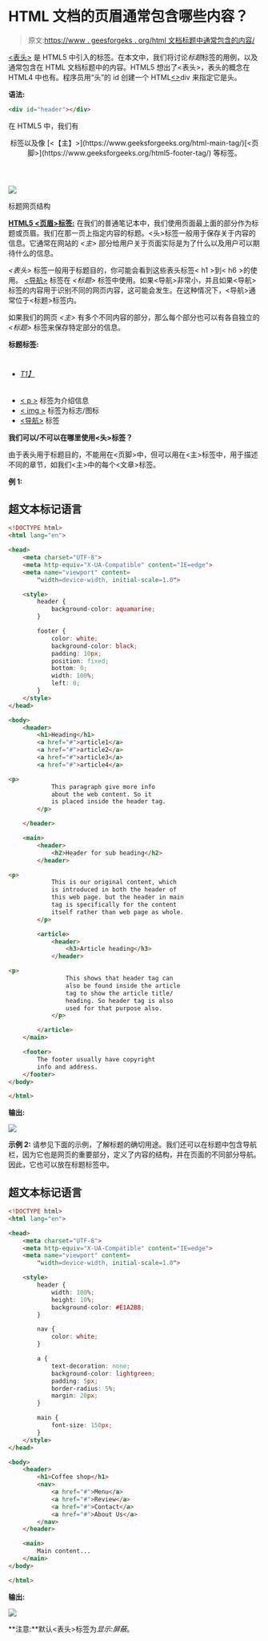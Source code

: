 # HTML 文档的页眉通常包含哪些内容？

> 原文:[https://www . geesforgeks . org/html 文档标题中通常包含的内容/](https://www.geeksforgeeks.org/what-is-usually-included-in-the-header-of-an-html-document/)

[<表头>](https://www.geeksforgeeks.org/html-5-header-tag/) 是 HTML5 中引入的标签。在本文中，我们将讨论*标题*标签的用例，以及通常包含在 HTML 文档标题中的内容。HTML5 想出了<表头>，表头的概念在 HTML4 中也有。程序员用“头”的 id 创建一个 HTML[<>](https://www.geeksforgeeks.org/div-tag-html/)div 来指定它是头。

**语法:**

```html
<div id="header"></div>
```

在 HTML5 中，我们有

<header>标签以及像 [<【主】>](https://www.geeksforgeeks.org/html-main-tag/)[<页脚>](https://www.geeksforgeeks.org/html5-footer-tag/) 等标签。</header>

![](img/2322a8ba40c29a1122891f5628ce86bd.png)

标题网页结构

[**HTML5 <页眉>标签:**](https://www.geeksforgeeks.org/html-5-header-tag/) 在我们的普通笔记本中，我们使用页面最上面的部分作为标题或页眉。我们在那一页上指定内容的标题。<头>标签一般用于保存关于内容的信息。它通常在网站的 *<主>* 部分给用户关于页面实际是为了什么以及用户可以期待什么的信息。

*<表头>* 标签一般用于标题目的，你可能会看到这些表头标签< h1 >到< h6 >的使用。 [<导航>](https://www.geeksforgeeks.org/html-nav-tag/) 标签在 *<标题>* 标签中使用。如果<导航>非常小，并且如果<导航>标签的内容用于识别不同的网页内容，这可能会发生。在这种情况下，<导航>通常位于<标题>标签内。

如果我们的网页 *<主>* 有多个不同内容的部分，那么每个部分也可以有各自独立的 *<标题>* 标签来保存特定部分的信息。

**标题标签:**

*   [<h1><H2><H3><H4><H5><h6>T1】](https://www.geeksforgeeks.org/html-heading/)
*   [< p >](https://www.geeksforgeeks.org/html-paragraph/) 标签为介绍信息
*   [< img >](https://www.geeksforgeeks.org/html-images/) 标签为标志/图标
*   [<导航>](https://www.geeksforgeeks.org/html-nav-tag/) 标签

**我们可以/不可以在哪里使用<头>标签？**

由于表头用于标题目的，不能用在<页脚>中，但可以用在<主>标签中，用于描述不同的章节，如我们<主>中的每个<文章>标签。

**例 1:**

## 超文本标记语言

```html
<!DOCTYPE html>
<html lang="en">

<head>
    <meta charset="UTF-8">
    <meta http-equiv="X-UA-Compatible" content="IE=edge">
    <meta name="viewport" content=
        "width=device-width, initial-scale=1.0">

    <style>
        header {
            background-color: aquamarine;
        }

        footer {
            color: white;
            background-color: black;
            padding: 10px;
            position: fixed;
            bottom: 0;
            width: 100%;
            left: 0;
        }
    </style>
</head>

<body>
    <header>
        <h1>Heading</h1>
        <a href="#">article1</a>
        <a href="#">article2</a>
        <a href="#">article3</a>
        <a href="#">article4</a>

<p>
            This paragraph give more info
            about the web content. So it
            is placed inside the header tag.
        </p>

    </header>

    <main>
        <header>
            <h2>Header for sub heading</h2>
        </header>

<p>
            This is our original content, which
            is introduced in both the header of
            this web page. but the header in main
            tag is specifically for the content
            itself rather than web page as whole.
        </p>

        <article>
            <header>
                <h3>Article heading</h3>
            </header>

<p>
                This shows that header tag can
                also be found inside the article
                tag to show the article title/
                heading. So header tag is also
                used for that purpose also.
            </p>

        </article>
    </main>

    <footer>
        The footer usually have copyright
        info and address.
    </footer>
</body>

</html>
```

**输出:**

![](img/1297585452a97716b8923805ba0be410.png)

**示例 2:** 请参见下面的示例，了解标题的确切用途。我们还可以在标题中包含导航栏，因为它也是网页的重要部分，定义了内容的结构，并在页面的不同部分导航。因此，它也可以放在标题标签中。

## 超文本标记语言

```html
<!DOCTYPE html>
<html lang="en">

<head>
    <meta charset="UTF-8">
    <meta http-equiv="X-UA-Compatible" content="IE=edge">
    <meta name="viewport" content=
        "width=device-width, initial-scale=1.0">

    <style>
        header {
            width: 100%;
            height: 10%;
            background-color: #E1A2B8;
        }

        nav {
            color: white;
        }

        a {
            text-decoration: none;
            background-color: lightgreen;
            padding: 5px;
            border-radius: 5%;
            margin: 20px;
        }

        main {
            font-size: 150px;
        }
    </style>
</head>

<body>
    <header>
        <h1>Coffee shop</h1>
        <nav>
            <a href="#">Menu</a>
            <a href="#">Review</a>
            <a href="#">Contact</a>
            <a href="#">About Us</a>
        </nav>
    </header>

    <main>
        Main content...
    </main>
</body>

</html>
```

**输出:**

![](img/8d1c99d0fa3b0206e4a5995523c55b46.png)

**注意:**默认<表头>标签为*显示:屏蔽*。